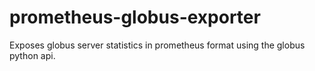 # prometheus-globus-exporter
Exposes globus server statistics in prometheus format using the globus python api.
